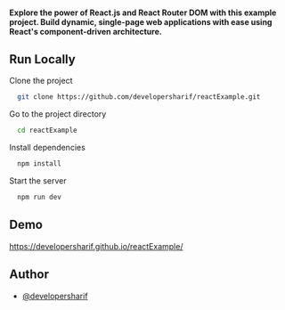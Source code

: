 

#### Explore the power of React.js and React Router DOM with this example project. Build dynamic, single-page web applications with ease using React's component-driven architecture.
## Run Locally

Clone the project

```bash
  git clone https://github.com/developersharif/reactExample.git
```

Go to the project directory

```bash
  cd reactExample
```

Install dependencies

```bash
  npm install
```

Start the server

```bash
  npm run dev
```


## Demo

https://developersharif.github.io/reactExample/


## Author

- [@developersharif](https://github.com/developersharif)